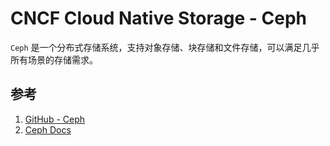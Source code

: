 # CNCF Cloud Native Storage - Ceph

`Ceph` 是一个分布式存储系统，支持对象存储、块存储和文件存储，可以满足几乎所有场景的存储需求。

## 参考

1. [GitHub - Ceph](https://github.com/ceph/ceph)
2. [Ceph Docs](https://docs.ceph.com/en/reef/)

